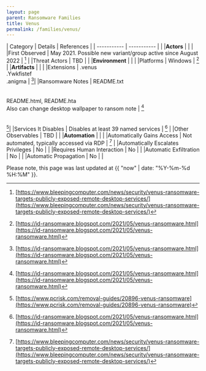 ```yaml
---
layout: page
parent: Ransomware Families
title: Venus
permalink: /families/venus/
---
```


| Category | Details | References | 
| ----------- | ----------- | | 
|**Actors** | | |
|First Observed | May 2021. Possible new variant/group active since August 2022 | [^1] |
|Threat Actors | TBD | |
|**Environment** | | |
|Platforms | Windows | [^2] |
|**Artifacts** | | |
|Extensions | .venus<br>.Ywkfistef<br>.anigma | [^2]|
|Ransomware Notes | README.txt<br><br><br>README.html, README.hta<br>Also can change desktop wallpaper to ransom note | [^2]<br><br><br>[^3]|
|Services It Disables | Disables at least 39 named services | [^2] |
|Other Observables | TBD | |
|**Automation** | | |
|Automatically Gains Access | Not automated, typically accessed via RDP | [^1] |
|Automatically Escalates Privileges | No | |
|Requires Human Interaction | No | |
|Automatic Exfiltration | No | |
|Automatic Propagation | No | |


[^1]: [https://www.bleepingcomputer.com/news/security/venus-ransomware-targets-publicly-exposed-remote-desktop-services/](https://www.bleepingcomputer.com/news/security/venus-ransomware-targets-publicly-exposed-remote-desktop-services/)
[^2]: [https://id-ransomware.blogspot.com/2021/05/venus-ransomware.html](https://id-ransomware.blogspot.com/2021/05/venus-ransomware.html)
[^3]: [https://www.pcrisk.com/removal-guides/20896-venus-ransomware](https://www.pcrisk.com/removal-guides/20896-venus-ransomware)


Please note, this page was last updated at {{ "now" | date: "%Y-%m-%d %H:%M" }}.
